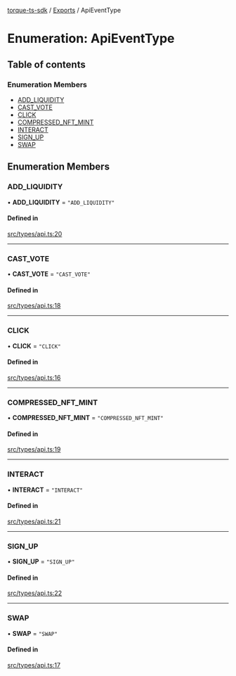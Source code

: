 [torque-ts-sdk](../README.md) / [Exports](../modules.md) / ApiEventType

# Enumeration: ApiEventType

## Table of contents

### Enumeration Members

- [ADD\_LIQUIDITY](ApiEventType.md#add_liquidity)
- [CAST\_VOTE](ApiEventType.md#cast_vote)
- [CLICK](ApiEventType.md#click)
- [COMPRESSED\_NFT\_MINT](ApiEventType.md#compressed_nft_mint)
- [INTERACT](ApiEventType.md#interact)
- [SIGN\_UP](ApiEventType.md#sign_up)
- [SWAP](ApiEventType.md#swap)

## Enumeration Members

### ADD\_LIQUIDITY

• **ADD\_LIQUIDITY** = ``"ADD_LIQUIDITY"``

#### Defined in

[src/types/api.ts:20](https://github.com/torque-labs/torque-ts-sdk/blob/f017e3d354c17063da4ba8e079313e0799f76ecf/src/types/api.ts#L20)

___

### CAST\_VOTE

• **CAST\_VOTE** = ``"CAST_VOTE"``

#### Defined in

[src/types/api.ts:18](https://github.com/torque-labs/torque-ts-sdk/blob/f017e3d354c17063da4ba8e079313e0799f76ecf/src/types/api.ts#L18)

___

### CLICK

• **CLICK** = ``"CLICK"``

#### Defined in

[src/types/api.ts:16](https://github.com/torque-labs/torque-ts-sdk/blob/f017e3d354c17063da4ba8e079313e0799f76ecf/src/types/api.ts#L16)

___

### COMPRESSED\_NFT\_MINT

• **COMPRESSED\_NFT\_MINT** = ``"COMPRESSED_NFT_MINT"``

#### Defined in

[src/types/api.ts:19](https://github.com/torque-labs/torque-ts-sdk/blob/f017e3d354c17063da4ba8e079313e0799f76ecf/src/types/api.ts#L19)

___

### INTERACT

• **INTERACT** = ``"INTERACT"``

#### Defined in

[src/types/api.ts:21](https://github.com/torque-labs/torque-ts-sdk/blob/f017e3d354c17063da4ba8e079313e0799f76ecf/src/types/api.ts#L21)

___

### SIGN\_UP

• **SIGN\_UP** = ``"SIGN_UP"``

#### Defined in

[src/types/api.ts:22](https://github.com/torque-labs/torque-ts-sdk/blob/f017e3d354c17063da4ba8e079313e0799f76ecf/src/types/api.ts#L22)

___

### SWAP

• **SWAP** = ``"SWAP"``

#### Defined in

[src/types/api.ts:17](https://github.com/torque-labs/torque-ts-sdk/blob/f017e3d354c17063da4ba8e079313e0799f76ecf/src/types/api.ts#L17)
